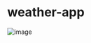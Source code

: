 # weather-app

![image](https://user-images.githubusercontent.com/74885724/236674778-56e5ff67-300a-4a5f-be88-7a3221120b5f.png)
